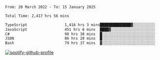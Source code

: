 <!--START_SECTION:waka-->

```txt
From: 20 March 2022 - To: 15 January 2025

Total Time: 2,417 hrs 56 mins

TypeScript                 1,416 hrs 3 mins██████████████▓░░░░░░░░░░   58.56 %
JavaScript                 451 hrs 6 mins  ████▓░░░░░░░░░░░░░░░░░░░░   18.66 %
C#                         98 hrs 38 mins  █░░░░░░░░░░░░░░░░░░░░░░░░   04.08 %
JSON                       86 hrs 20 mins  █░░░░░░░░░░░░░░░░░░░░░░░░   03.57 %
Bash                       79 hrs 37 mins  ▓░░░░░░░░░░░░░░░░░░░░░░░░   03.29 %
```

<!--END_SECTION:waka-->
[![spotify-github-profile](https://spotify-github-profile.vercel.app/api/view?uid=c00zprrvy9xiloa9qnco3hmng&cover_image=true&theme=novatorem&show_offline=false&background_color=121212&bar_color=53b14f&bar_color_cover=false)](https://spotify-github-profile.vercel.app/api/view?uid=c00zprrvy9xiloa9qnco3hmng&redirect=true)



